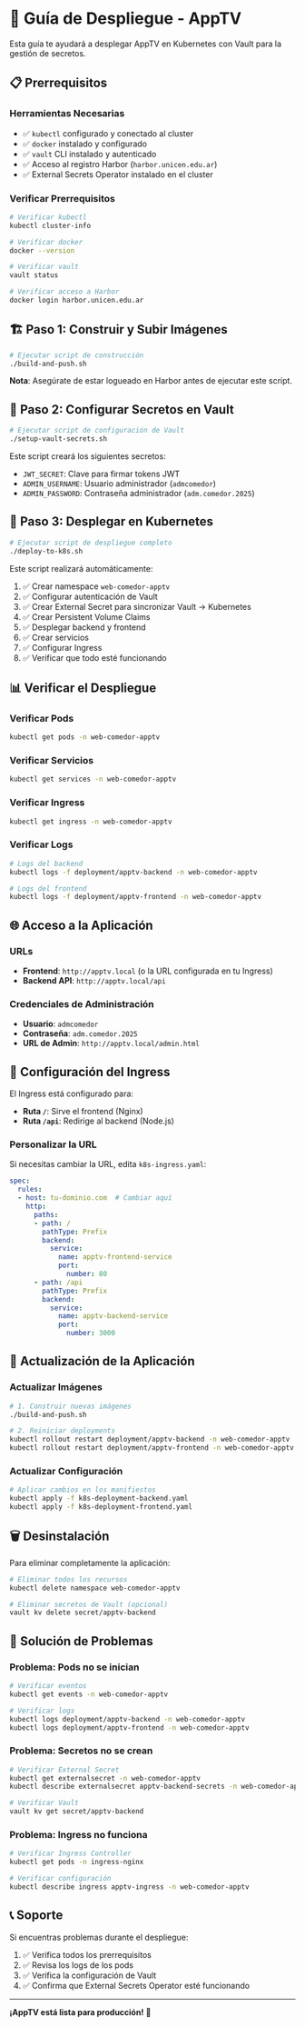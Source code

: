# 🚀 Guía de Despliegue - AppTV

Esta guía te ayudará a desplegar AppTV en Kubernetes con Vault para la gestión de secretos.

## 📋 Prerrequisitos

### Herramientas Necesarias
- ✅ `kubectl` configurado y conectado al cluster
- ✅ `docker` instalado y configurado
- ✅ `vault` CLI instalado y autenticado
- ✅ Acceso al registro Harbor (`harbor.unicen.edu.ar`)
- ✅ External Secrets Operator instalado en el cluster

### Verificar Prerrequisitos
```bash
# Verificar kubectl
kubectl cluster-info

# Verificar docker
docker --version

# Verificar vault
vault status

# Verificar acceso a Harbor
docker login harbor.unicen.edu.ar
```

## 🏗️ Paso 1: Construir y Subir Imágenes

```bash
# Ejecutar script de construcción
./build-and-push.sh
```

**Nota**: Asegúrate de estar logueado en Harbor antes de ejecutar este script.

## 🔐 Paso 2: Configurar Secretos en Vault

```bash
# Ejecutar script de configuración de Vault
./setup-vault-secrets.sh
```

Este script creará los siguientes secretos:
- `JWT_SECRET`: Clave para firmar tokens JWT
- `ADMIN_USERNAME`: Usuario administrador (`admcomedor`)
- `ADMIN_PASSWORD`: Contraseña administrador (`adm.comedor.2025`)

## 🚀 Paso 3: Desplegar en Kubernetes

```bash
# Ejecutar script de despliegue completo
./deploy-to-k8s.sh
```

Este script realizará automáticamente:
1. ✅ Crear namespace `web-comedor-apptv`
2. ✅ Configurar autenticación de Vault
3. ✅ Crear External Secret para sincronizar Vault → Kubernetes
4. ✅ Crear Persistent Volume Claims
5. ✅ Desplegar backend y frontend
6. ✅ Crear servicios
7. ✅ Configurar Ingress
8. ✅ Verificar que todo esté funcionando

## 📊 Verificar el Despliegue

### Verificar Pods
```bash
kubectl get pods -n web-comedor-apptv
```

### Verificar Servicios
```bash
kubectl get services -n web-comedor-apptv
```

### Verificar Ingress
```bash
kubectl get ingress -n web-comedor-apptv
```

### Verificar Logs
```bash
# Logs del backend
kubectl logs -f deployment/apptv-backend -n web-comedor-apptv

# Logs del frontend
kubectl logs -f deployment/apptv-frontend -n web-comedor-apptv
```

## 🌐 Acceso a la Aplicación

### URLs
- **Frontend**: `http://apptv.local` (o la URL configurada en tu Ingress)
- **Backend API**: `http://apptv.local/api`

### Credenciales de Administración
- **Usuario**: `admcomedor`
- **Contraseña**: `adm.comedor.2025`
- **URL de Admin**: `http://apptv.local/admin.html`

## 🔧 Configuración del Ingress

El Ingress está configurado para:
- **Ruta `/`**: Sirve el frontend (Nginx)
- **Ruta `/api`**: Redirige al backend (Node.js)

### Personalizar la URL
Si necesitas cambiar la URL, edita `k8s-ingress.yaml`:

```yaml
spec:
  rules:
  - host: tu-dominio.com  # Cambiar aquí
    http:
      paths:
      - path: /
        pathType: Prefix
        backend:
          service:
            name: apptv-frontend-service
            port:
              number: 80
      - path: /api
        pathType: Prefix
        backend:
          service:
            name: apptv-backend-service
            port:
              number: 3000
```

## 🔄 Actualización de la Aplicación

### Actualizar Imágenes
```bash
# 1. Construir nuevas imágenes
./build-and-push.sh

# 2. Reiniciar deployments
kubectl rollout restart deployment/apptv-backend -n web-comedor-apptv
kubectl rollout restart deployment/apptv-frontend -n web-comedor-apptv
```

### Actualizar Configuración
```bash
# Aplicar cambios en los manifiestos
kubectl apply -f k8s-deployment-backend.yaml
kubectl apply -f k8s-deployment-frontend.yaml
```

## 🗑️ Desinstalación

Para eliminar completamente la aplicación:

```bash
# Eliminar todos los recursos
kubectl delete namespace web-comedor-apptv

# Eliminar secretos de Vault (opcional)
vault kv delete secret/apptv-backend
```

## 🐛 Solución de Problemas

### Problema: Pods no se inician
```bash
# Verificar eventos
kubectl get events -n web-comedor-apptv

# Verificar logs
kubectl logs deployment/apptv-backend -n web-comedor-apptv
kubectl logs deployment/apptv-frontend -n web-comedor-apptv
```

### Problema: Secretos no se crean
```bash
# Verificar External Secret
kubectl get externalsecret -n web-comedor-apptv
kubectl describe externalsecret apptv-backend-secrets -n web-comedor-apptv

# Verificar Vault
vault kv get secret/apptv-backend
```

### Problema: Ingress no funciona
```bash
# Verificar Ingress Controller
kubectl get pods -n ingress-nginx

# Verificar configuración
kubectl describe ingress apptv-ingress -n web-comedor-apptv
```

## 📞 Soporte

Si encuentras problemas durante el despliegue:

1. ✅ Verifica todos los prerrequisitos
2. ✅ Revisa los logs de los pods
3. ✅ Verifica la configuración de Vault
4. ✅ Confirma que External Secrets Operator esté funcionando

---

**¡AppTV está lista para producción!** 🎉 